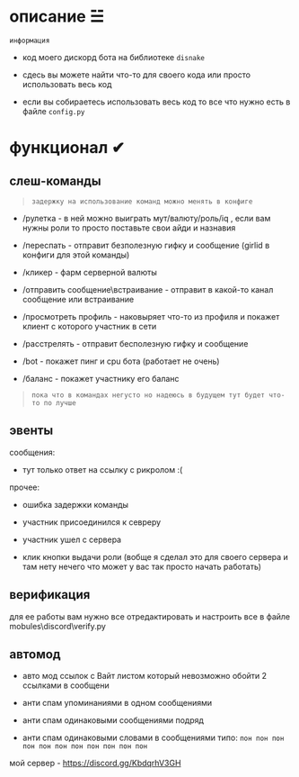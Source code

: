 # описание ☱︎

`информация`

- код моего дискорд бота на библиотеке `disnake`

- сдесь вы можете найти что-то для своего кода или просто использовать весь код

- если вы собираетесь использовать весь код то все что нужно есть в файле `config.py`

# функционал ✔︎

## слеш-команды

> `задержку на использование команд можно менять в конфиге`

- /рулетка - в ней можно выиграть мут/валюту/роль/iq , если вам нужны роли то просто поставьте свои айди и назнавия

- /переспать - отправит безполезную гифку и сообщение (girlid в конфиги для этой команды)

- /кликер - фарм серверной валюты

- /отправить сообщение\встраивание - отправит в какой-то канал сообщение или встраивание

- /просмотреть профиль - наковыряет что-то из профиля и покажет клиент с которого участник в сети

- /расстрелять - отправит бесполезную гифку и сообщение

- /bot - покажет пинг и cpu бота (работает не очень)

- /баланс - покажет участнику его баланс

> `пока что в командах негусто но надеюсь в будущем тут будет что-то по лучше`

## эвенты

сообщения:

- тут только ответ на ссылку с рикролом :(

прочее:

- ошибка задержки команды

- участник присоединился к севреру

- участник ушел с сервера

- клик кнопки выдачи роли (вобще я сделал это для своего сервера и там нету нечего что может у вас так просто начать работать)

## верификация

для ее работы вам нужно все отредактировать и настроить все в файле mobules\discord\verify.py 

## автомод

- авто мод ссылок с Вайт листом который невозможно обойти 2 ссылками в сообщени 

- анти спам упоминаниями в одном сообщениями

- анти спам одинаковыми сообщениями подряд

- анти спам одинаковыми словами в сообщениями типо: `пон пон пон пон пон пон пон пон пон пон пон`

мой сервер - https://discord.gg/KbdqrhV3GH